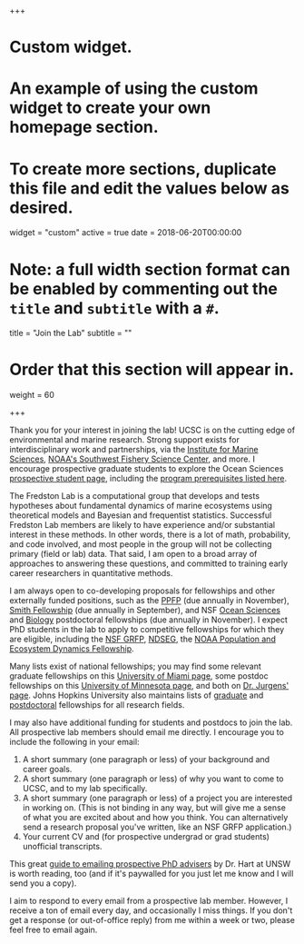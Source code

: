 +++
# Custom widget.
# An example of using the custom widget to create your own homepage section.
# To create more sections, duplicate this file and edit the values below as desired.
widget = "custom"
active = true
date = 2018-06-20T00:00:00

# Note: a full width section format can be enabled by commenting out the `title` and `subtitle` with a `#`.
title = "Join the Lab"
subtitle = ""

# Order that this section will appear in.
weight = 60

+++

Thank you for your interest in joining the lab! UCSC is on the cutting edge of environmental and marine research. Strong support exists for interdisciplinary work and partnerships, via the [Institute for Marine Sciences](https://ims.ucsc.edu/), [NOAA's Southwest Fishery Science Center](https://www.fisheries.noaa.gov/about/southwest-fisheries-science-center), and more. I encourage prospective graduate students to explore the Ocean Sciences [prospective student page](https://oceansci.ucsc.edu/about/prosp-student-resources.html), including the [program prerequisites listed here](https://catalog.ucsc.edu/Current/General-Catalog/Academic-Units/Physical-and-Biological-Sciences-Division/Ocean-Sciences).

The Fredston Lab is a computational group that develops and tests hypotheses about fundamental dynamics of marine ecosystems using theoretical models and Bayesian and frequentist statistics. Successful Fredston Lab members are likely to have experience and/or substantial interest in these methods. In other words, there is a lot of math, probability, and code involved, and most people in the group will not be collecting primary (field or lab) data. That said, I am open to a broad array of approaches to answering these questions, and committed to training early career researchers in quantitative methods. 

I am always open to co-developing proposals for fellowships and other externally funded positions, such as the [PPFP](https://ppfp.ucop.edu/info/how-to-apply/) (due annually in November), [Smith Fellowship](https://conbio.org/mini-sites/smith-fellows) (due annually in September), and NSF [Ocean Sciences](https://new.nsf.gov/funding/opportunities/ocean-sciences-postdoctoral-research-fellowships-0) and [Biology](https://new.nsf.gov/funding/opportunities/postdoctoral-research-fellowships-biology-prfb) postdoctoral fellowships (due annually in November). I expect PhD students in the lab to apply to competitive fellowships for which they are eligible, including the [NSF GRFP](https://www.nsfgrfp.org/), [NDSEG](https://ndseg.org/), the [NOAA Population and Ecosystem Dynamics Fellowship](https://seagrant.noaa.gov/NMFS-SG-Fellowship). 

Many lists exist of national fellowships; you may find some relevant graduate fellowships on this [University of Miami page](https://graduate.rsmas.miami.edu/phd-and-ms-programs/ocean-sciences/national-fellowships-awards/index.html), some postdoc fellowships on this [University of Minnesota page](https://cbs.umn.edu/academics/departments/eeb/postdocs/opportunities), and both on [Dr. Jurgens' page](https://jurgenslab.com/grad-postdoc-funding/). Johns Hopkins University also maintains lists of [graduate](https://research.jhu.edu/rdt/funding-opportunities/graduate/) and [postdoctoral](https://research.jhu.edu/rdt/funding-opportunities/postdoctoral/) fellowships for all research fields. 

I may also have additional funding for students and postdocs to join the lab. All prospective lab members should email me directly. I encourage you to include the following in your email:

1. A short summary (one paragraph or less) of your background and career goals.
1. A short summary (one paragraph or less) of why you want to come to UCSC, and to my lab specifically. 
1. A short summary (one paragraph or less) of a project you are interested in working on. (This is not binding in any way, but will give me a sense of what you are excited about and how you think. You can alternatively send a research proposal you've written, like an NSF GRFP application.)
1. Your current CV and (for prospective undergrad or grad students) unofficial transcripts. 

This great [guide to emailing prospective PhD advisers](https://doi.org/10.1038/d41586-023-00786-8) by Dr. Hart at UNSW is worth reading, too (and if it's paywalled for you just let me know and I will send you a copy).

I aim to respond to every email from a prospective lab member. However, I receive a ton of email every day, and occasionally I miss things. If you don't get a response (or out-of-office reply) from me within a week or two, please feel free to email again. 

